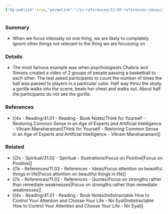 ```yaml
---
{"dg-publish":true,"permalink":"/1x-references/11-03-references-ideas/inattentional-blindness-the-gorilla-in-the-room/","title":"Inattentional blindness - the gorilla in the room","dgShowBacklinks":false}
---
```



### Summary
- When we focus intensely on one thing, we are likely to completely ignore other things not relevant to the thing we are focussing on

### Details
- The most famous example was when psychologiests Chabris and Simons created a video of 2 groups of people passing a basketball to each other. The test asked participants to count the number of times the ball was passed to players in a particular color. Half way throu the study, a gorilla walks into the scene, beats her chest and walks out. About half the participants do not see the gorilla.

### References
- [[4x - Reading/41.01 - Reading - Book Notes/Think for Yourself - Restoring Common Sense in an Age of Experts and Artificial Intelligence - Vikram Mansharamani\|Think for Yourself - Restoring Common Sense in an Age of Experts and Artificial Intelligence - Vikram Mansharamani]]

### Related
- [[3x - Spiritual/31.02 - Spiritual - Illustrations/Focus on Positive\|Focus on Positive]]
- [[1x - References/11.03 - References - Ideas/Focus attention on beautiful things in life\|Focus attention on beautiful things in life]]
- [[1x - References/11.02 - References - Quotes/Focus on strengths rather than remediate weaknesses\|Focus on strengths rather than remediate weaknesses]]
- [[4x - Reading/41.01 - Reading - Book Notes/Indistractable How to Control Your Attention and Choose Your Life - Nir Eyal\|Indistractable How to Control Your Attention and Choose Your Life - Nir Eyal]]